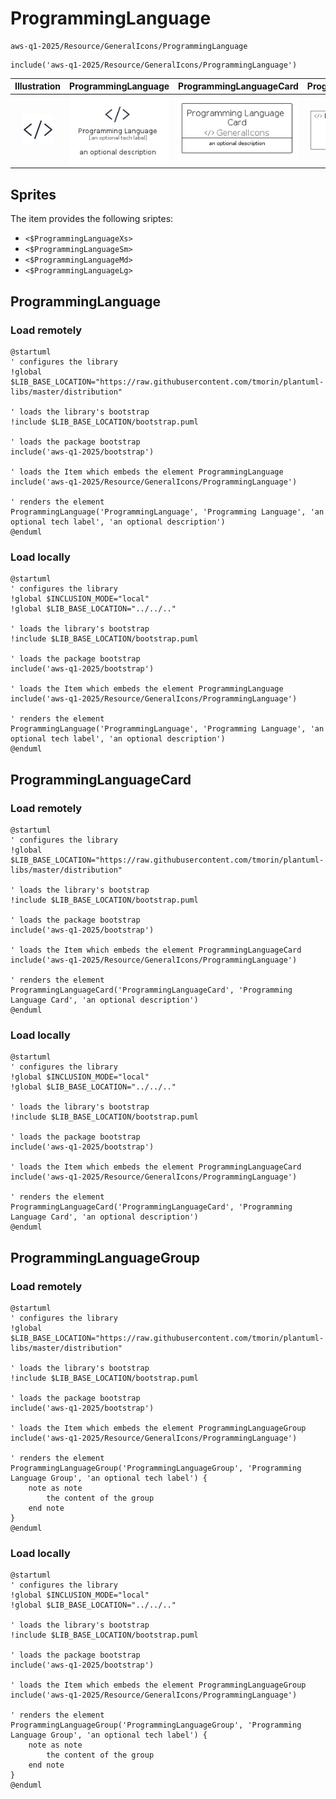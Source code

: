 # ProgrammingLanguage


```text
aws-q1-2025/Resource/GeneralIcons/ProgrammingLanguage
```

```text
include('aws-q1-2025/Resource/GeneralIcons/ProgrammingLanguage')
```



| Illustration | ProgrammingLanguage | ProgrammingLanguageCard | ProgrammingLanguageGroup |
| :---: | :---: | :---: | :---: |
| ![illustration for Illustration](../../../aws-q1-2025/Resource/GeneralIcons/ProgrammingLanguage.png) | ![illustration for ProgrammingLanguage](../../../aws-q1-2025/Resource/GeneralIcons/ProgrammingLanguage.Local.png) | ![illustration for ProgrammingLanguageCard](../../../aws-q1-2025/Resource/GeneralIcons/ProgrammingLanguageCard.Local.png) | ![illustration for ProgrammingLanguageGroup](../../../aws-q1-2025/Resource/GeneralIcons/ProgrammingLanguageGroup.Local.png) |



## Sprites
The item provides the following sriptes:

- `<$ProgrammingLanguageXs>`
- `<$ProgrammingLanguageSm>`
- `<$ProgrammingLanguageMd>`
- `<$ProgrammingLanguageLg>`





## ProgrammingLanguage

### Load remotely
```plantuml
@startuml
' configures the library
!global $LIB_BASE_LOCATION="https://raw.githubusercontent.com/tmorin/plantuml-libs/master/distribution"

' loads the library's bootstrap
!include $LIB_BASE_LOCATION/bootstrap.puml

' loads the package bootstrap
include('aws-q1-2025/bootstrap')

' loads the Item which embeds the element ProgrammingLanguage
include('aws-q1-2025/Resource/GeneralIcons/ProgrammingLanguage')

' renders the element
ProgrammingLanguage('ProgrammingLanguage', 'Programming Language', 'an optional tech label', 'an optional description')
@enduml
```

### Load locally
```plantuml
@startuml
' configures the library
!global $INCLUSION_MODE="local"
!global $LIB_BASE_LOCATION="../../.."

' loads the library's bootstrap
!include $LIB_BASE_LOCATION/bootstrap.puml

' loads the package bootstrap
include('aws-q1-2025/bootstrap')

' loads the Item which embeds the element ProgrammingLanguage
include('aws-q1-2025/Resource/GeneralIcons/ProgrammingLanguage')

' renders the element
ProgrammingLanguage('ProgrammingLanguage', 'Programming Language', 'an optional tech label', 'an optional description')
@enduml
```

## ProgrammingLanguageCard

### Load remotely
```plantuml
@startuml
' configures the library
!global $LIB_BASE_LOCATION="https://raw.githubusercontent.com/tmorin/plantuml-libs/master/distribution"

' loads the library's bootstrap
!include $LIB_BASE_LOCATION/bootstrap.puml

' loads the package bootstrap
include('aws-q1-2025/bootstrap')

' loads the Item which embeds the element ProgrammingLanguageCard
include('aws-q1-2025/Resource/GeneralIcons/ProgrammingLanguage')

' renders the element
ProgrammingLanguageCard('ProgrammingLanguageCard', 'Programming Language Card', 'an optional description')
@enduml
```

### Load locally
```plantuml
@startuml
' configures the library
!global $INCLUSION_MODE="local"
!global $LIB_BASE_LOCATION="../../.."

' loads the library's bootstrap
!include $LIB_BASE_LOCATION/bootstrap.puml

' loads the package bootstrap
include('aws-q1-2025/bootstrap')

' loads the Item which embeds the element ProgrammingLanguageCard
include('aws-q1-2025/Resource/GeneralIcons/ProgrammingLanguage')

' renders the element
ProgrammingLanguageCard('ProgrammingLanguageCard', 'Programming Language Card', 'an optional description')
@enduml
```

## ProgrammingLanguageGroup

### Load remotely
```plantuml
@startuml
' configures the library
!global $LIB_BASE_LOCATION="https://raw.githubusercontent.com/tmorin/plantuml-libs/master/distribution"

' loads the library's bootstrap
!include $LIB_BASE_LOCATION/bootstrap.puml

' loads the package bootstrap
include('aws-q1-2025/bootstrap')

' loads the Item which embeds the element ProgrammingLanguageGroup
include('aws-q1-2025/Resource/GeneralIcons/ProgrammingLanguage')

' renders the element
ProgrammingLanguageGroup('ProgrammingLanguageGroup', 'Programming Language Group', 'an optional tech label') {
    note as note
        the content of the group
    end note
}
@enduml
```

### Load locally
```plantuml
@startuml
' configures the library
!global $INCLUSION_MODE="local"
!global $LIB_BASE_LOCATION="../../.."

' loads the library's bootstrap
!include $LIB_BASE_LOCATION/bootstrap.puml

' loads the package bootstrap
include('aws-q1-2025/bootstrap')

' loads the Item which embeds the element ProgrammingLanguageGroup
include('aws-q1-2025/Resource/GeneralIcons/ProgrammingLanguage')

' renders the element
ProgrammingLanguageGroup('ProgrammingLanguageGroup', 'Programming Language Group', 'an optional tech label') {
    note as note
        the content of the group
    end note
}
@enduml
```


